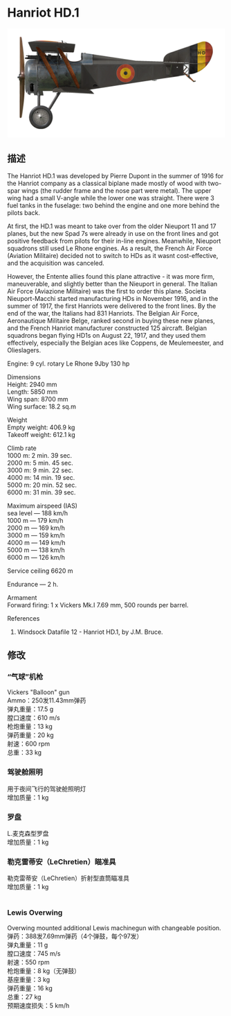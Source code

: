 # Hanriot HD.1  
  
![hanriothd1](../images/hanriothd1.png)  
  
## 描述  
  
The Hanriot HD.1 was developed by Pierre Dupont in the summer of 1916 for the Hanriot company as a classical biplane made mostly of wood with two-spar wings (the rudder frame and the nose part were metal). The upper wing had a small V-angle while the lower one was straight. There were 3 fuel tanks in the fuselage: two behind the engine and one more behind the pilots back.  
  
At first, the HD.1 was meant to take over from the older Nieuport 11 and 17 planes, but the new Spad 7s were already in use on the front lines and got positive feedback from pilots for their in-line engines. Meanwhile, Nieuport squadrons still used Le Rhone engines. As a result, the French Air Force (Aviation Militaire) decided not to switch to HDs as it wasnt cost-effective, and the acquisition was canceled.  
  
However, the Entente allies found this plane attractive - it was more firm, maneuverable, and slightly better than the Nieuport in general. The Italian Air Force (Aviazione Militaire) was the first to order this plane. Societa Nieuport-Macchi started manufacturing HDs in November 1916, and in the summer of 1917, the first Hanriots were delivered to the front lines. By the end of the war, the Italians had 831 Hanriots. The Belgian Air Force, Aeronautique Militaire Belge, ranked second in buying these new planes, and the French Hanriot manufacturer constructed 125 aircraft. Belgian squadrons began flying HD1s on August 22, 1917, and they used them effectively, especially the Belgian aces like Coppens, de Meulemeester, and Olieslagers.  
  
Engine: 9 cyl. rotary Le Rhone 9Jby 130 hp  
  
Dimensions  
Height: 2940 mm  
Length: 5850 mm  
Wing span: 8700 mm  
Wing surface: 18.2 sq.m  
  
Weight  
Empty weight: 406.9 kg  
Takeoff weight: 612.1 kg  
  
Climb rate  
1000 m:  2 min. 39 sec.  
2000 m:  5 min. 45 sec.  
3000 m:  9 min. 22 sec.  
4000 m: 14 min. 19 sec.  
5000 m: 20 min. 52 sec.  
6000 m: 31 min. 39 sec.  
  
Maximum airspeed (IAS)  
sea level — 188 km/h  
1000 m — 179 km/h  
2000 m — 169 km/h  
3000 m — 159 km/h  
4000 m — 149 km/h  
5000 m — 138 km/h  
6000 m — 126 km/h  
  
Service ceiling 6620 m  
  
Endurance — 2 h.  
  
Armament  
Forward firing: 1 x Vickers Mk.I 7.69 mm, 500 rounds per barrel.  
  
References  
1) Windsock Datafile 12 - Hanriot HD.1, by J.M. Bruce.  
  
## 修改  
  
  
### “气球”机枪  
  
Vickers "Balloon" gun  
Ammo：250发11.43mm弹药  
弹丸重量：17.5 g  
膛口速度：610 m/s  
枪炮重量：13 kg  
弹药重量：20 kg  
射速：600 rpm  
总重：33 kg  
  
  
### 驾驶舱照明  
  
用于夜间飞行的驾驶舱照明灯  
增加质量：1 kg  
  
  
### 罗盘  
  
L.麦克森型罗盘  
增加质量：1 kg  
  
  
### 勒克雷蒂安（LeChretien）瞄准具  
  
勒克雷蒂安（LeChretien）折射型直筒瞄准具  
增加质量：1 kg  
  ﻿
  
### Lewis Overwing  
  
Overwing mounted additional Lewis machinegun with changeable position.  
弹药：388发7.69mm弹药（4个弹鼓，每个97发）  
弹丸重量：11 g  
膛口速度：745 m/s  
射速：550 rpm  
枪炮重量：8 kg（无弹鼓）  
基座重量：3 kg  
弹药重量：16 kg  
总重：27 kg  
预期速度损失：5 km/h  